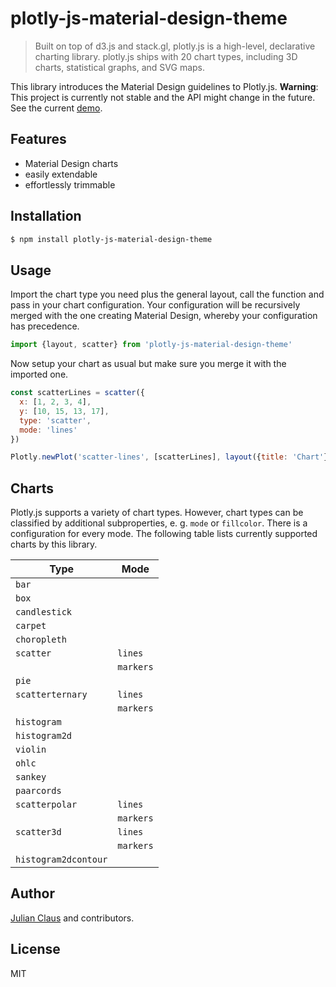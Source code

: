 # plotly-js-material-design-theme

> Built on top of d3.js and stack.gl, plotly.js is a high-level, declarative charting library. plotly.js ships with 20 
chart types, including 3D charts, statistical graphs, and SVG maps. 

This library introduces the Material Design guidelines to Plotly.js. **Warning**: This project is currently not stable 
and the API might change in the future. See the current 
[demo](https://ndabap.github.io/plotly-js-material-design-theme/).

## Features

- Material Design charts
- easily extendable
- effortlessly trimmable

## Installation

```bash
$ npm install plotly-js-material-design-theme 
```

## Usage

Import the chart type you need plus the general layout, call the function and pass in your chart configuration. Your 
configuration will be recursively merged with the one creating Material Design, whereby your configuration has 
precedence.

```js
import {layout, scatter} from 'plotly-js-material-design-theme'
```

Now setup your chart as usual but make sure you merge it with the imported one.

```js
const scatterLines = scatter({
  x: [1, 2, 3, 4],
  y: [10, 15, 13, 17],
  type: 'scatter',
  mode: 'lines'
})

Plotly.newPlot('scatter-lines', [scatterLines], layout({title: 'Chart'}))
```

## Charts

Plotly.js supports a variety of chart types. However, chart types can be classified by additional subproperties, e. g. 
`mode` or `fillcolor`. There is a configuration for every mode. The following table lists currently supported charts by 
this library.

| Type                  | Mode        |
|-----------------------|-------------|
| `bar`                 |             |
| `box`                 |             |
| `candlestick`         |             |
| `carpet`              |             |
| `choropleth`          |             |
| `scatter`             | `lines`     |
|                       | `markers`   |
| `pie`                 |             |
| `scatterternary`      | `lines`     |
|                       | `markers`   |
| `histogram`           |             |
| `histogram2d`         |             |
| `violin`              |             |
| `ohlc`                |             |
| `sankey`              |             |
| `paarcords`           |             |
| `scatterpolar`        | `lines`     |
|                       | `markers`   |
| `scatter3d`           | `lines`     |
|                       | `markers`   |   
| `histogram2dcontour`  |             |

## Author

[Julian Claus](https://www.julian-claus.de) and contributors.

## License

MIT

